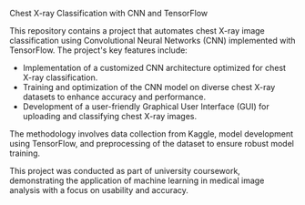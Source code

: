 Chest X-ray Classification with CNN and TensorFlow

This repository contains a project that automates chest X-ray image classification using Convolutional Neural Networks (CNN) implemented with TensorFlow. The project's key features include:
- Implementation of a customized CNN architecture optimized for chest X-ray classification.
- Training and optimization of the CNN model on diverse chest X-ray datasets to enhance accuracy and performance.
- Development of a user-friendly Graphical User Interface (GUI) for uploading and classifying chest X-ray images.

The methodology involves data collection from Kaggle, model development using TensorFlow, and preprocessing of the dataset to ensure robust model training.

This project was conducted as part of university coursework, demonstrating the application of machine learning in medical image analysis with a focus on usability and accuracy.
